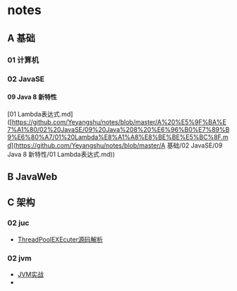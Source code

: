 # notes
## A 基础

### 01 计算机

### 02 JavaSE 

#### 09 Java 8 新特性

 [01 Lambda表达式.md]([https://github.com/Yeyangshu/notes/blob/master/A%20%E5%9F%BA%E7%A1%80/02%20JavaSE/09%20Java%208%20%E6%96%B0%E7%89%B9%E6%80%A7/01%20Lambda%E8%A1%A8%E8%BE%BE%E5%BC%8F.md](https://github.com/Yeyangshu/notes/blob/master/A 基础/02 JavaSE/09 Java 8 新特性/01 Lambda表达式.md))

## B JavaWeb

## C 架构

### 02 juc

- [ThreadPoolEXEcuter源码解析](https://github.com/Yeyangshu/notes/blob/master/juc/ThreadPoolEXEcuter源码解析.md)

### 02 jvm

- [JVM实战](https://github.com/Yeyangshu/notes/blob/master/jvm/JVM实战.md)
- 